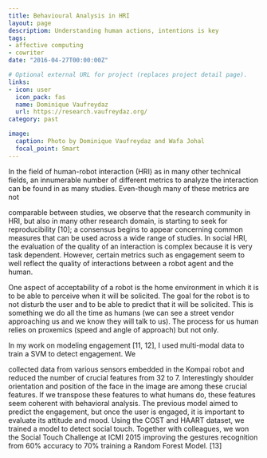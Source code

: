 ```yaml
---
title: Behavioural Analysis in HRI
layout: page
descriptiom: Understanding human actions, intentions is key
tags:
- affective computing
- cowriter
date: "2016-04-27T00:00:00Z"

# Optional external URL for project (replaces project detail page).
links:
- icon: user
  icon_pack: fas
  name: Dominique Vaufreydaz
  url: https://research.vaufreydaz.org/
category: past

image:
  caption: Photo by Dominique Vaufreydaz and Wafa Johal
  focal_point: Smart
---
```


In the field of human-robot interaction (HRI) as in many other technical fields, an innumerable number of different
metrics to analyze the interaction can be found in as many studies. Even-though many of these metrics are not

comparable between studies, we observe that the research community in HRI, but also in many other
research domain, is starting to seek for reproducibility [10]; a consensus begins to appear concerning
common measures that can be used across a wide range of studies. In social HRI, the evaluation of
the quality of an interaction is complex because it is very task dependent. However, certain metrics
such as engagement seem to well reflect the quality of interactions between a robot agent and the
human.

One aspect of acceptability of a robot is the home environment in which it is to be able to perceive when it will be
solicited. The goal for the robot is to not disturb the user and to be able to predict that it will be solicited. This is
something we do all the time as humans (we can see a street vendor approaching us and we know they will talk
to us). The process for us human relies on proxemics (speed and angle of approach) but not only.

 
In my work on modeling engagement [11, 12], I used multi-modal data to train a SVM to detect engagement. We

collected data from various sensors embedded in the Kompai robot and reduced the number of crucial features
from 32 to 7. Interestingly shoulder orientation and position of the face in the image are among these crucial
features. If we transpose these features to what humans do, these features seem coherent with behavioral
analysis.
The previous model aimed to predict the engagement, but once the user is engaged, it is important to evaluate its
attitude and mood. Using the COST and HAART dataset, we trained a model to detect social touch. Together with
colleagues, we won the Social Touch Challenge at ICMI 2015 improving the gestures recognition from 60% accuracy
to 70% training a Random Forest Model. [13]